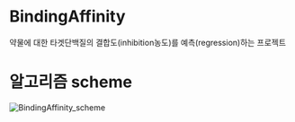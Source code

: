 # BindingAffinity
약물에 대한 타겟단백질의 결합도(inhibition농도)를 예측(regression)하는 프로젝트

알고리즘 scheme
===============
![BindingAffinity_scheme](https://user-images.githubusercontent.com/77091029/104141447-35888180-53fa-11eb-8ddd-0912517b9e55.png)
